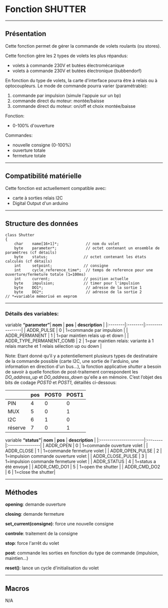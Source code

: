 

# Fonction SHUTTER #

---

## Présentation ##


Cette fonction permet de gérer la commande de volets roulants (ou stores).

Cette fonction gère les 2 types de volets les plus répandus:
  * volets à commande 230V et butées électromécanique
  * volets à commande 230V et butées électronique (bubbendorf)


En fonction du type de volets, la carte d'interface pourra être à relais ou à optocoupleurs.
Le mode de commande pourra varier (paramétrable):
  1. commande par impulsion (simule l'appuie sur un bp)
  1. commande direct du moteur: montée/baisse
  1. commande direct du moteur: on/off et choix montée/baisse


Fonction:
  * 0-100% d'ouverture

Commandes:
  * nouvelle consigne (0-100%)
  * ouverture totale
  * fermeture totale


---

## Compatibilité matérielle ##

Cette fonction est actuellement compatible avec:
  * carte à sorties relais I2C
  * Digital Output d'un arduino


---

## Structure des données ##

```
class Shutter
{
    char    name[16+1]*;            // nom du volet
    byte    parameter*;             // octet contenant un ensemble de paramètres (cf détails)
    byte    status;                // octet contenant les états calculés (cf détails)
    int     setpoint;              // consigne
    int     cycle_reference_time*;  // temps de reference pour une ouverture/fermeture totale (1=100ms)
    int     current;               // position actuelle
    byte    impulsion;             // timer pour l'impulsion
    byte    DO1*;                   // adresse de la sortie 1
    byte    DO2*;                   // adresse de la sortie 2
// *=variable mémorisé en eeprom
```


---

### Détails des variables: ###

variable **“parameter”**| **nom** | **pos** | **description** |
|:--------|:--------|:----------------|
| ADDR\_PULSE | 0 | 1=commande par impulsion |
| ADDR\_PERMANENT | 1 | 1=par maintien relais up et down |
| ADDR\_TYPE\_PERMANENT\_COMB | 2 | 1=par maintien relais: variante à 1 relais marche et 1 relais sélection up ou down |

Note:  Etant donné qu’il y a potentiellement plusieurs types de destinataire de la commande possible (carte I2C, une sortie de l'arduino, une information en direction d'un bus...), la fonction applicative _shutter_ a besoin de savoir à quelle fonction de post-traitement correspondent les _DO\_address\_up_ et _DO\_address\_down_ qu'elle a en mémoire. C’est l’objet des bits de codage _POST0_ et _POST1_, détaillés ci-dessous:

|         | **pos** | **POST0** | **POST1** |
|:--------|:--------|:----------|:----------|
| PIN	   | 4     | 0	      | 0       |
| MUX	   | 5     | 0	      | 1       |
| I2C     | 6     | 1	      | 0       |
| réserve | 7     | 0	      | 1       |


variable **“status”**| **nom**               | **pos** | **description** |
|:----------------------|:--------|:----------------|
| ADDR\_OPEN           | 0      | 1=commande ouverture volet |
| ADDR\_CLOSE          | 1      | 1=commande fermeture volet |
| ADDR\_OPEN\_PULSE     | 2      | 1=impulsion commande ouverture volet |
| ADDR\_CLOSE\_PULSE    | 3      | 1=impulsion commande fermeture volet |
| ADDR\_STATUS         | 4      | 1=status a été envoyé |
| ADDR\_CMD\_DO1         | 5      | 1=open the shutter |
| ADDR\_CMD\_DO2         | 6      | 1=close the shutter|


---

## Méthodes ##

**opening**: demande ouverture

**closing**: demande fermeture

**set\_current(consigne)**: force une nouvelle consigne

**controle**: traitement de la consigne

**stop**: force l'arrêt du volet

**post**: commande les sorties en fonction du type de commande (impulsion, maintien...)

**reset()**: lance un cycle d’initialisation du volet


---

## Macros ##

N/A